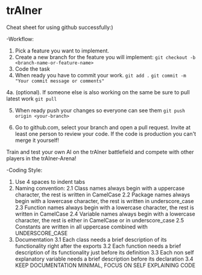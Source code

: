 # trAIner

Cheat sheet for using github successfully:)

-Workflow:

1. Pick a feature you want to implement.
2. Create a new branch for the feature you will implement:
```git checkout -b <branch-name-or-feature-name>```
3. Code the task
4. When ready you have to commit your work.
```git add .```
```git commit -m "Your commit message or comments"```

4a. (optional). If someone else is also working on the same be sure to pull latest work
```git pull```

5. When ready push your changes so everyone can see them
```git push origin <your-branch>```

6. Go to github.com, select your branch and open a pull request. Invite at least one person to review your code. If the code is production you can't merge it yourself!


Train and test your own AI on the trAIner battlefield and compete with other players in the trAIner-Arena!

-Coding Style:
1. Use 4 spaces to indent tabs
2. Naming convention:
    2.1 Class names always begin with a uppercase character, the rest is written in CamelCase
    2.2 Package names always begin with a lowercase character, the rest is written in underscore_case
    2.3 Function names always begin with a lowercase character, the rest is written in CamelCase
    2.4 Variable names always begin with a lowercase character, the rest is either in CamelCase or in underscore_case
    2.5 Constants are written in all uppercase combined with UNDERSCORE_CASE
3. Documentation
    3.1 Each class needs a brief description of its functionality right after the exports
    3.2 Each function needs a brief description of its functionality just before its definition
    3.3 Each non self explanatory variable needs a brief description before its declaration
    3.4 KEEP DOCUMENTATION MINIMAL, FOCUS ON SELF EXPLAINING CODE

